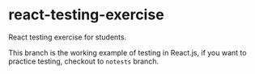 # react-testing-exercise
React testing exercise for students.

This branch is the working example of testing in React.js, if you want to practice testing, checkout to `notests` branch.
